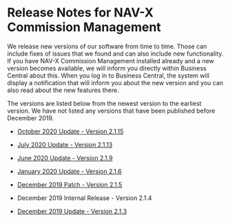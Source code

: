 # Release Notes for NAV-X Commission Management

We release new versions of our software from time to time. Those can include fixes of issues that we found and can also include new functionality. If you have NAV-X Commission Management installed already and a new version becomes available, we will inform you directly within Business Central about this. When you log in to Business Central, the system will display a notification that will inform you about the new version and you can also read about the new features there.

The versions are listed below from the newest version to the earliest version. We have not listed any versions that have been published before December 2019.

- [October 2020 Update - Version 2.1.15](release-notes/release-notes-2-1-15.md)

- [July 2020 Update - Version 2.1.13](release-notes/release-notes-2-1-13.md)

- [June 2020 Update - Version 2.1.9](release-notes/release-notes-2-1-9.md)

- [January 2020 Update - Version 2.1.6](release-notes/release-notes-2-1-6.md)

- [December 2019 Patch - Version 2.1.5](release-notes/release-notes-2-1-5.md)

- December 2019 Internal Release - Version 2.1.4

- [December 2019 Update - Version 2.1.3](release-notes/release-notes-2-1-3.md)
